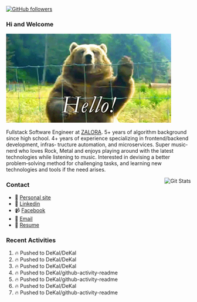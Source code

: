 [![GitHub followers](https://img.shields.io/github/followers/DeKal?label=Follow%20at%20GitHub&style=for-the-badge)](https://github.com/DeKal)

### Hi and Welcome 
<img src="https://github.com/DeKal/DeKal/blob/master/images/bear_hi.gif?raw=true" width="450px">

Fullstack Software Engineer at [ZALORA](https://github.com/zalora/). 5+ years of algorithm background since high school. 4+ years of experience specializing in frontend/backend development, infras‐ tructure automation, and microservices. Super music‐nerd who loves Rock, Metal and enjoys playing around with the latest technologies while listening to music. Interested in devising a better problem‐solving method for challenging tasks, and learning new technologies and tools if the need arises.


<a href="https://phatho-folio.now.sh/"><img alt="Git Stats" src="https://github-readme-stats.vercel.app/api?username=DeKal&show_icons=true&theme=merko&count_private=true" align="right" height="190" /></a>


### Contact

- 💬 [Personal site](https://phatho-folio.now.sh/)
- 🔗 [Linkedin](https://www.linkedin.com/in/phat-ho/)
- 📹 [Facebook](https://www.facebook.com/dekal.dev)
- 📧 <a href="mailto:hohuuphat22@gmail.com">Email</a>
- 📄 <a id="raw-url" href="https://raw.githubusercontent.com/DeKal/DeKal/master/cv/dekal.pdf">Resume</a>


### Recent Activities
<!--START_SECTION:activity-->
1. 🔥 Pushed to DeKal/DeKal
2. 🔥 Pushed to DeKal/DeKal
3. 🔥 Pushed to DeKal/DeKal
4. 🔥 Pushed to DeKal/github-activity-readme
5. 🔥 Pushed to DeKal/github-activity-readme
6. 🔥 Pushed to DeKal/DeKal
7. 🔥 Pushed to DeKal/github-activity-readme
<!--END_SECTION:activity-->


